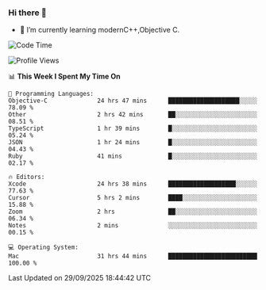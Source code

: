 ### Hi there 👋
- 🌱 I’m currently learning modernC++,Objective C.
<!--
**Asukaki7/Asukaki7** is a ✨ _special_ ✨ repository because its `README.md` (this file) appears on your GitHub profile.

Here are some ideas to get you started:

- 🔭 I’m currently working on ...
- 🌱 I’m currently learning ...
- 👯 I’m looking to collaborate on ...
- 🤔 I’m looking for help with ...
- 💬 Ask me about ...
- 📫 How to reach me: ...
- 😄 Pronouns: ...
- ⚡ Fun fact: ...
-->
<!--START_SECTION:waka-->
![Code Time](http://img.shields.io/badge/Code%20Time-802%20hrs%2023%20mins-blue)

![Profile Views](http://img.shields.io/badge/Profile%20Views-0-blue)

📊 **This Week I Spent My Time On** 

```text
💬 Programming Languages: 
Objective-C              24 hrs 47 mins      ████████████████████░░░░░   78.09 % 
Other                    2 hrs 42 mins       ██░░░░░░░░░░░░░░░░░░░░░░░   08.51 % 
TypeScript               1 hr 39 mins        █░░░░░░░░░░░░░░░░░░░░░░░░   05.24 % 
JSON                     1 hr 24 mins        █░░░░░░░░░░░░░░░░░░░░░░░░   04.43 % 
Ruby                     41 mins             █░░░░░░░░░░░░░░░░░░░░░░░░   02.17 % 

🔥 Editors: 
Xcode                    24 hrs 38 mins      ███████████████████░░░░░░   77.63 % 
Cursor                   5 hrs 2 mins        ████░░░░░░░░░░░░░░░░░░░░░   15.88 % 
Zoom                     2 hrs               ██░░░░░░░░░░░░░░░░░░░░░░░   06.34 % 
Notes                    2 mins              ░░░░░░░░░░░░░░░░░░░░░░░░░   00.15 % 

💻 Operating System: 
Mac                      31 hrs 44 mins      █████████████████████████   100.00 % 
```


 Last Updated on 29/09/2025 18:44:42 UTC
<!--END_SECTION:waka-->
